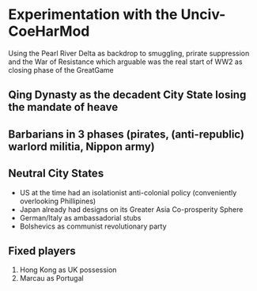 # Experimentation with the Unciv-CoeHarMod

Using the Pearl River Delta as backdrop to smuggling, prirate suppression and the War of Resistance which arguable was the real start of WW2 as closing phase of the GreatGame

## Qing Dynasty as the decadent City State losing the mandate of heave

## Barbarians in 3 phases (pirates, (anti-republic) warlord militia, Nippon army)

## Neutral City States
- US at the time had an isolationist anti-colonial policy (conveniently overlooking Phillipines)
- Japan already had designs on its Greater Asia Co-prosperity Sphere
- German/Italy as ambassadorial stubs
- Bolshevics as communist revolutionary party
  
## Fixed players
1. Hong Kong as UK possession
2. Marcau as Portugal
